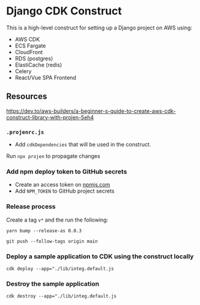 # Django CDK Construct

This is a high-level construct for setting up a Django project on AWS using:

- AWS CDK
- ECS Fargate
- CloudFront
- RDS (postgres)
- ElastiCache (redis)
- Celery
- React/Vue SPA Frontend

## Resources

https://dev.to/aws-builders/a-beginner-s-guide-to-create-aws-cdk-construct-library-with-projen-5eh4

### `.projenrc.js`

- Add `cdkDependencies` that will be used in the construct.

Run `npx projen` to propagate changes

### Add npm deploy token to GitHub secrets

- Create an access token on [npmjs.com](https://npmjs.com)
- Add `NPM_TOKEN` to GitHub project secrets

### Release process

Create a tag `v*` and the run the following:

```
yarn bump --release-as 0.0.3
```

```
git push --follow-tags origin main
```

### Deploy a sample application to CDK using the construct locally

```
cdk deploy --app="./lib/integ.default.js
```

### Destroy the sample application

```
cdk destroy --app="./lib/integ.default.js
```